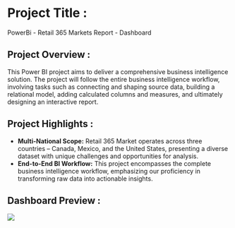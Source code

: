 # Project Title :

PowerBi - Retail 365 Markets Report - Dashboard

## Project Overview :
This Power BI project aims to deliver a comprehensive business intelligence solution. 
The project will follow the entire business intelligence workflow, involving tasks such as connecting and shaping source data, 
building a relational model, adding calculated columns and measures, and ultimately designing an interactive report.

## Project Highlights :

- **Multi-National Scope:** Retail 365 Market operates across three countries – Canada, Mexico, and the United States, presenting a diverse dataset with unique challenges and opportunities for analysis.
- **End-to-End BI Workflow:** This project encompasses the complete business intelligence workflow, emphasizing our proficiency in transforming raw data into actionable insights.

## Dashboard Preview :

<img src="Images/PowerBi-Retail_365_Markets_Report_Dashboard_1.png">

